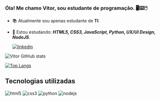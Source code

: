 ### Óla! Me chamo Vitor, sou estudante de programação. 🖥️⌨️🖱️

- 📚 Atualmente sou apenas estudante de **TI**.
- 📜 Estou estudando: ***HTML5, CSS3, JavaScript, Python, UX/UI Design, NodeJS***.

  [![linkedin](https://img.shields.io/badge/LinkedIn-0077B5?style=for-the-badge&logo=linkedin&logoColor=white)](https://www.linkedin.com/in/vitor-hirt-b17807225/)   

![Vitor GitHub stats](https://github-readme-stats.vercel.app/api?username=Vitor-Hirt&theme=great-gatsby&show_icons=true)

[![Top Langs](https://github-readme-stats.vercel.app/api/top-langs/?username=Vitor-Hirt)](https://github.com/anuraghazra/github-readme-stats)

## Tecnologias utilizadas

<div>
<img align="center" alt="html5" src="https://img.shields.io/badge/HTML5-E34F26?style=for-the-badge&logo=html5&logoColor=white" />
<img align="center" alt="css3" src="https://img.shields.io/badge/CSS3-1572B6?style=for-the-badge&logo=css3&logoColor=white" />
<img align="center" alt="python" src="https://img.shields.io/badge/Python-3776AB?style=for-the-badge&logo=python&logoColor=white" />
<img align="center" alt="nodejs" src="https://img.shields.io/badge/Node.js-43853D?style=for-the-badge&logo=node.js&logoColor=white"/>
</div>
